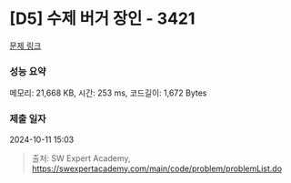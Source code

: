 # [D5] 수제 버거 장인 - 3421 

[문제 링크](https://swexpertacademy.com/main/code/problem/problemDetail.do?contestProbId=AWErcQmKy6kDFAXi) 

### 성능 요약

메모리: 21,668 KB, 시간: 253 ms, 코드길이: 1,672 Bytes

### 제출 일자

2024-10-11 15:03



> 출처: SW Expert Academy, https://swexpertacademy.com/main/code/problem/problemList.do